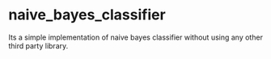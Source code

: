 # naive_bayes_classifier
Its a simple implementation of naive bayes classifier without using any other third party library.
